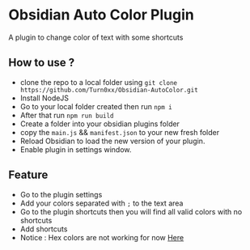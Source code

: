 # Obsidian Auto Color Plugin

A plugin to change color of text with some shortcuts

## How to use ?

- clone the repo to a local folder using `git clone https://github.com/Turn0xx/Obsidian-AutoColor.git`
- Install NodeJS
- Go to your local folder created then run `npm i`
- After that run `npm run build`
- Create a folder into your obsidian plugins folder
- copy the `main.js` && `manifest.json` to your new fresh folder
- Reload Obsidian to load the new version of your plugin.
- Enable plugin in settings window.

## Feature

- Go to the plugin settings
- Add your colors separated with `;` to the text area
- Go to the plugin shortcuts then you will find all valid colors with no shortcuts
- Add shortcuts
- Notice : Hex colors are not working for now
[Here](image.png)